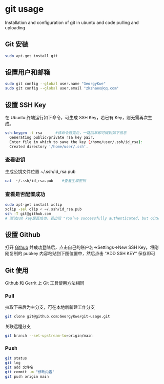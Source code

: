 # git usage

Installation and configuration of git in ubuntu and code pulling and uploading

## Git 安装

```bash
sudo apt-get install git
```

## 设置用户和邮箱

```bash
sudo git config --global user.name "GeorgyKwe"
sudo git config --global user.email "zkzhaoo@qq.com"
```

## 设置 SSH Key

在 Ubuntu 终端运行如下命令，可生成 SSH Key，若已有 Key，则无需再次生成。

```bash
ssh-keygen -t rsa      #该命令敲完后，一路回车即可得到如下信息
  Generating public/private rsa key pair.
  Enter file in which to save the key (/home/user/.ssh/id_rsa):
  Created directory '/home/user/.ssh'.
```

### 查看密钥

生成公钥文件位置 ~/.ssh/id_rsa.pub

```bash
cat  ~/.ssh/id_rsa.pub    #查看生成密钥
```

### 查看是否配置成功

```bash
sudo apt-get install xclip
xclip -sel clip < ~/.ssh/id_rsa.pub
ssh -T git@github.com    
# 测试ssh key是否成功，若出现 "You’ve successfully authenticated, but GitHub does not provide shell access" 表示已成功连上 Github
```

## 设置 Github

打开 [Github](https://github.com/) 并成功登陆后，点击自己的账户名->Settings->New SSH Key，将刚刚复制的 pubkey 内容粘贴到下图位置中，然后点击 “ADD SSH KEY” 保存即可

## Git 使用

Github 和 Gerrit 上 Git 工具使用方法相同 

### Pull

拉取下来后为主分支，可在本地新新建工作分支

```bash
git clone git@github.com:GeorgyKwe/git-usage.git
```

关联远程分支

```bash
git branch --set-upstream-to=origin/main
```

### Push

```bash
git status
git log
git add 文件名
git commit -m "修改内容"
git push origin main
```
